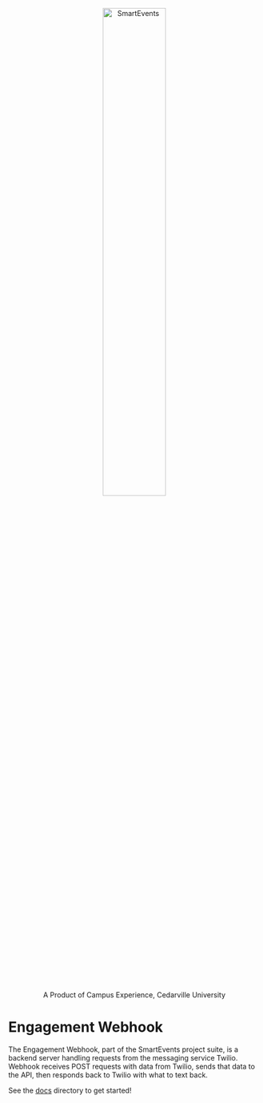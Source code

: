 <p align="center">
  <img src="https://user-images.githubusercontent.com/38381688/115948145-4e451080-a49a-11eb-8027-9db71f47618c.png" alt="SmartEvents" width="50%">
</p>
<p align="center">
  A Product of Campus Experience, Cedarville University
</p>

# Engagement Webhook
The Engagement Webhook, part of the SmartEvents project suite, is a backend server handling requests from the messaging service Twilio. Webhook receives POST requests with data from Twilio, sends that data to the API, then responds back to Twilio with what to text back.

See the [docs](https://github.com/CreativeSolutionsGroup/engagement-webhook/tree/master/docs) directory to get started!